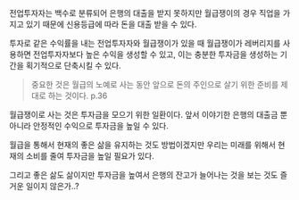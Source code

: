 전업투자자는 백수로 분류되어 은행의 대출을 받지 못하지만 월급쟁이의 경우 직업을 가지고 있기 때문에 신용등급에 따라 돈을 대출 받을 수 있다.

투자로 같은 수익률을 내는 전업투자자와 월급쟁이가 있을 때 월급쟁이가 레버리지를 사용하면 전업투자자보다 높은 수익을 생성할 수 있고, 이는 충분한 투자금을 생성하는 기간을 획기적으로 단축시킬 수 있다.

> 중요한 것은 월급의 노예로 사는 동안 앞으로 돈의 주인으로 살기 위한 준비를 제대로 하는 것이다. p.36

월급쟁이로 사는 것은 투자금을 모으기 위한 일환이다. 앞서 이야기한 은행의 대출금 뿐 아니라 안정적인 수익으로 투자금을 높일 수 있다.

월급을 통해서 현재의 좋은 삶을 유지하는 것도 방법이겠지만 우리는 미래를 위해서 현재의 소비를 줄여 투자금을 높일 필요가 있다.

그리고 좋은 삶도 삶이지만 투자금을 높여서 은행의 잔고가 늘어나는 것을 보는 것도 즐거운 일이지 않은가..?